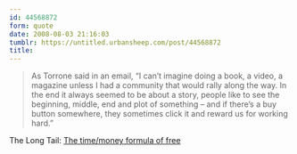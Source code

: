 ```yaml
---
id: 44568872
form: quote
date: 2008-08-03 21:16:03
tumblr: https://untitled.urbansheep.com/post/44568872
title: 
---
```


<blockquote>
As Torrone said in an email, &ldquo;I can&rsquo;t imagine doing a book, a video, a magazine unless I had a community that would rally along the way. In the end it always seemed to be about a story, people like to see the beginning, middle, end and plot of something &ndash; and if there&rsquo;s a buy button somewhere, they sometimes click it and reward us for working hard.&rdquo;
</blockquote>

The Long Tail: <a href="http://www.longtail.com/the_long_tail/2008/07/the-timemoney-f.html">The time/money formula of free</a>
